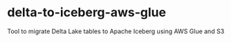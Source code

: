 # delta-to-iceberg-aws-glue
Tool to migrate Delta Lake tables to Apache Iceberg using AWS Glue and S3
